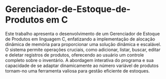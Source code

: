 # Gerenciador-de-Estoque-de-Produtos em C
Este trabalho apresenta o desenvolvimento de um Gerenciador de Estoque de Produtos em linguagem C, enfatizando a implementação de alocação dinâmica de
memória para proporcionar uma solução dinâmica e escalável. O sistema permite operações cruciais, como adicionar, listar, buscar, editar e deletar registros de
produtos, oferecendo ao usuário um controle completo sobre o inventário. A abordagem interativa do programa e sua capacidade de se adaptar dinamicamente
ao número variável de produtos tornam-no uma ferramenta valiosa para gestão eficiente de estoques.
